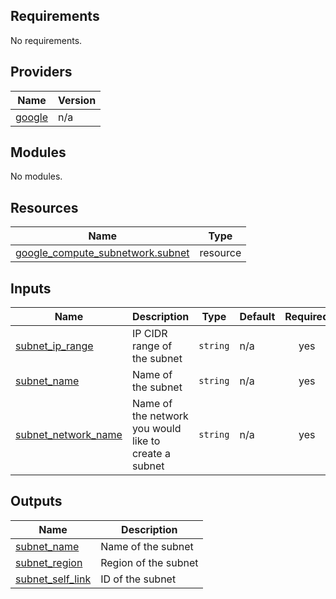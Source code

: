 <!-- BEGIN_TF_DOCS -->
## Requirements

No requirements.

## Providers

| Name | Version |
|------|---------|
| <a name="provider_google"></a> [google](#provider\_google) | n/a |

## Modules

No modules.

## Resources

| Name | Type |
|------|------|
| [google_compute_subnetwork.subnet](https://registry.terraform.io/providers/hashicorp/google/latest/docs/resources/compute_subnetwork) | resource |

## Inputs

| Name | Description | Type | Default | Required |
|------|-------------|------|---------|:--------:|
| <a name="input_subnet_ip_range"></a> [subnet\_ip\_range](#input\_subnet\_ip\_range) | IP CIDR range of the subnet | `string` | n/a | yes |
| <a name="input_subnet_name"></a> [subnet\_name](#input\_subnet\_name) | Name of the subnet | `string` | n/a | yes |
| <a name="input_subnet_network_name"></a> [subnet\_network\_name](#input\_subnet\_network\_name) | Name of the network you would like to create a subnet | `string` | n/a | yes |

## Outputs

| Name | Description |
|------|-------------|
| <a name="output_subnet_name"></a> [subnet\_name](#output\_subnet\_name) | Name of the subnet |
| <a name="output_subnet_region"></a> [subnet\_region](#output\_subnet\_region) | Region of the subnet |
| <a name="output_subnet_self_link"></a> [subnet\_self\_link](#output\_subnet\_self\_link) | ID of the subnet |
<!-- END_TF_DOCS -->
